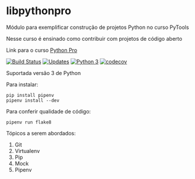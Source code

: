 # libpythonpro

Módulo para exemplificar construção de projetos Python no curso PyTools

Nesse curso é ensinado como contribuir com projetos de código aberto

Link para o curso [Python Pro](https://www.python.pro.br/)

[![Build Status](https://travis-ci.org/fernandolcouto/libpythonpro.svg?branch=master)](https://travis-ci.org/fernandolcouto/libpythonpro)
[![Updates](https://pyup.io/repos/github/fernandolcouto/libpythonpro/shield.svg)](https://pyup.io/repos/github/fernandolcouto/libpythonpro/)
[![Python 3](https://pyup.io/repos/github/fernandolcouto/libpythonpro/python-3-shield.svg)](https://pyup.io/repos/github/fernandolcouto/libpythonpro/)
[![codecov](https://codecov.io/gh/fernandolcouto/libpythonpro/branch/master/graph/badge.svg)](https://codecov.io/gh/fernandolcouto/libpythonpro)

Suportada versão 3 de Python

Para instalar:

```console
pip install pipenv
pipenv install --dev
```

Para conferir qualidade de código:

```console
pipenv run flake8
```

Tópicos a serem abordados:
 1. Git
 2. Virtualenv
 3. Pip
 4. Mock
 5. Pipenv
 